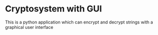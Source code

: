 # Cryptosystem with GUI
 This is a python application which can encrypt and decrypt strings with a graphical user interface
